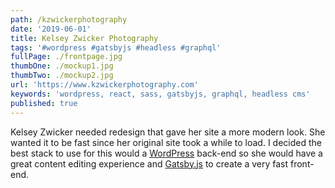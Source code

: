 ```yaml
---
path: /kzwickerphotography
date: '2019-06-01'
title: Kelsey Zwicker Photography
tags: '#wordpress #gatsbyjs #headless #graphql'
fullPage: ./frontpage.jpg
thumbOne: ./mockup1.jpg
thumbTwo: ./mockup2.jpg
url: 'https://www.kzwickerphotography.com'
keywords: 'wordpress, react, sass, gatsbyjs, graphql, headless cms'
published: true
---
```


Kelsey Zwicker needed redesign that gave her site a more modern look. She wanted it to be fast since her original site took a while to load. I decided the best stack to use for this would a <a href="https://www.wordpress.org" target="_blank">WordPress</a> back-end so she would have a great content editing experience and <a href='https://www.gatsbyjs.org' target='_blank'>Gatsby.js</a> to create a very fast front-end.
